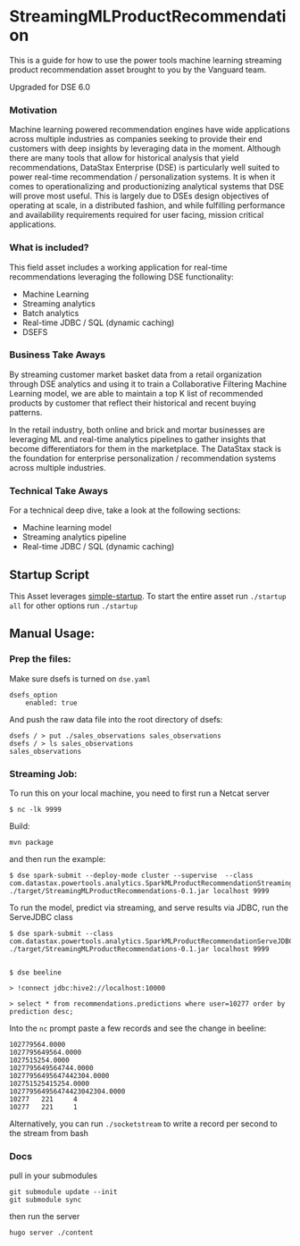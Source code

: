 # StreamingMLProductRecommendation

This is a guide for how to use the power tools machine learning streaming product recommendation asset brought to you by the Vanguard team.

Upgraded for DSE 6.0

### Motivation

Machine learning powered recommendation engines have wide applications across multiple industries as companies seeking to provide their end customers with deep insights by leveraging data in the moment. Although there are many tools that allow for historical analysis that yield recommendations, DataStax Enterprise (DSE) is particularly well suited to power real-time recommendation / personalization systems. It is when it comes to operationalizing and productionizing analytical systems that DSE will prove most useful. This is largely due to DSEs design objectives of operating at scale, in a distributed fashion, and while fulfilling performance and availability requirements required for user facing, mission critical applications.

### What is included?

This field asset includes a working application for real-time recommendations leveraging the following DSE functionality:

* Machine Learning
* Streaming analytics
* Batch analytics
* Real-time JDBC / SQL (dynamic caching)
* DSEFS

### Business Take Aways

By streaming customer market basket data from a retail organization through DSE analytics and using it to train a Collaborative Filtering Machine Learning model, we are able to maintain a top K list of recommended products by customer that reflect their historical and recent buying patterns.

In the retail industry, both online and brick and mortar businesses are leveraging ML and real-time analytics pipelines to gather insights that become differentiators for them in the marketplace. The DataStax stack is the foundation for enterprise personalization / recommendation systems across multiple industries.

### Technical Take Aways

For a technical deep dive, take a look at the following sections:

- Machine learning model
- Streaming analytics pipeline
- Real-time JDBC / SQL (dynamic caching)

## Startup Script

This Asset leverages
[simple-startup](https://github.com/jshook/simple-startup). To start the entire
asset run `./startup all` for other options run `./startup`

## Manual Usage:

### Prep the files:

Make sure dsefs is turned on `dse.yaml` 

    dsefs_option
        enabled: true

And push the raw data file into the root directory of dsefs:

```
dsefs / > put ./sales_observations sales_observations
dsefs / > ls sales_observations
sales_observations
```

### Streaming Job:
To run this on your local machine, you need to first run a Netcat server

    $ nc -lk 9999

Build:

    mvn package

and then run the example:

    $ dse spark-submit --deploy-mode cluster --supervise  --class
    com.datastax.powertools.analytics.SparkMLProductRecommendationStreamingJob
    ./target/StreamingMLProductRecommendations-0.1.jar localhost 9999

To run the  model, predict via streaming, and serve results via JDBC, run the
ServeJDBC class

    $ dse spark-submit --class
    com.datastax.powertools.analytics.SparkMLProductRecommendationServeJDBC
    ./target/StreamingMLProductRecommendations-0.1.jar localhost 9999


    $ dse beeline

    > !connect jdbc:hive2://localhost:10000

    > select * from recommendations.predictions where user=10277 order by prediction desc;


Into the `nc` prompt paste a few records and see the change in beeline:

```
102779564.0000
1027795649564.0000
1027515254.0000
1027795649564744.0000
10277956495647442304.0000
102751525415254.0000
102779564956474423042304.0000
10277   221     4
10277   221     1
```

Alternatively, you can run `./socketstream` to write a record per second to the stream from bash


### Docs

pull in your submodules

    git submodule update --init
    git submodule sync

then run the server

    hugo server ./content

